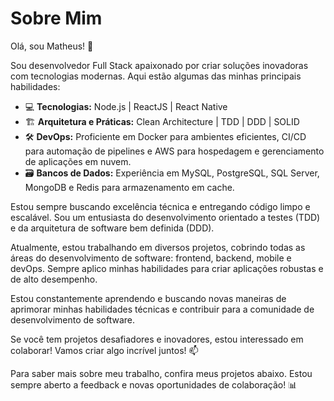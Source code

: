 # Sobre Mim

Olá, sou Matheus! 👋

Sou desenvolvedor Full Stack apaixonado por criar soluções inovadoras com tecnologias modernas. Aqui estão algumas das minhas principais habilidades:

- 💻 **Tecnologias:** Node.js | ReactJS | React Native
- 🏗️ **Arquitetura e Práticas:** Clean Architecture | TDD | DDD | SOLID
- 🛠️ **DevOps:** Proficiente em Docker para ambientes eficientes, CI/CD para automação de pipelines e AWS para hospedagem e gerenciamento de aplicações em nuvem.
- 🗃️ **Bancos de Dados:** Experiência em MySQL, PostgreSQL, SQL Server, MongoDB e Redis para armazenamento em cache.

Estou sempre buscando excelência técnica e entregando código limpo e escalável. Sou um entusiasta do desenvolvimento orientado a testes (TDD) e da arquitetura de software bem definida (DDD).

Atualmente, estou trabalhando em diversos projetos, cobrindo todas as áreas do desenvolvimento de software: frontend, backend, mobile e devOps. Sempre aplico minhas habilidades para criar aplicações robustas e de alto desempenho.

Estou constantemente aprendendo e buscando novas maneiras de aprimorar minhas habilidades técnicas e contribuir para a comunidade de desenvolvimento de software.

Se você tem projetos desafiadores e inovadores, estou interessado em colaborar! Vamos criar algo incrível juntos! 📫

Para saber mais sobre meu trabalho, confira meus projetos abaixo. Estou sempre aberto a feedback e novas oportunidades de colaboração! 📊

